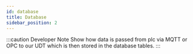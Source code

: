 ```yaml
---
id: database
title: Database
sidebar_position: 2
---
```

:::caution Developer Note
Show how data is passed from plc via MQTT or OPC to our UDT which is then stored in the database tables.
:::